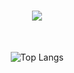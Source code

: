 <h1 align="center">
    <img src="https://readme-typing-svg.herokuapp.com/?font=Righteous&size=35&center=true&vCenter=true&width=500&height=70&duration=4000&lines=Hi,+Welcome+To+My+GitHub!+😀;+I'm+Thet+Zaw;" />
</h1>

<br/>

<div align="center">

![Top Langs](https://github-readme-stats.vercel.app/api/top-langs/?username=ThetZaw212&layout=compact)
